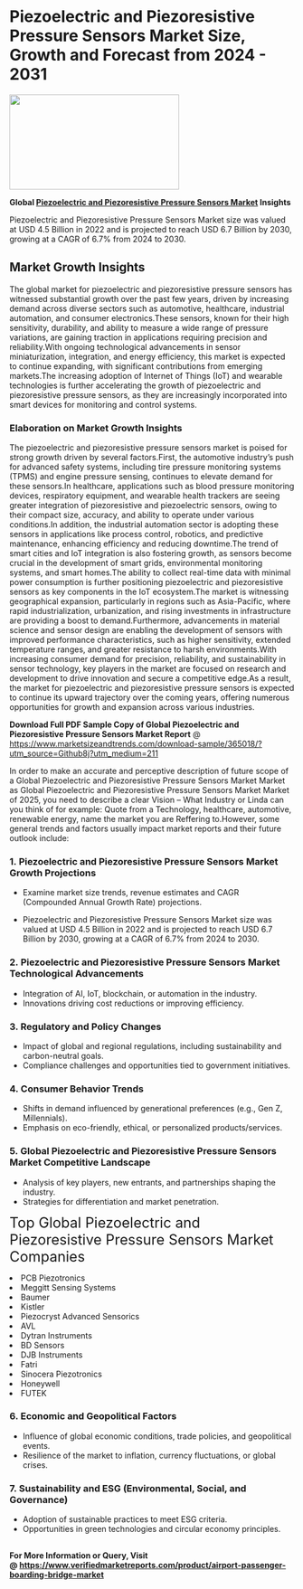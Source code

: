 <H1>Piezoelectric and Piezoresistive Pressure Sensors Market Size, Growth and Forecast from 2024 - 2031</H1><img class="aligncenter size-medium wp-image-584254" src="https://thirdeyenews.in/wp-content/uploads/2024/09/Global-Market-Research-300x168.jpeg" alt="" width="300" height="168" /><p><strong>Global&nbsp;<a href="https://www.marketsizeandtrends.com/download-sample/365018/?utm_source=Github8j?utm_medium=211">Piezoelectric and Piezoresistive Pressure Sensors Market</a> Insights</strong></p><p>Piezoelectric and Piezoresistive Pressure Sensors Market size was valued at USD 4.5 Billion in 2022 and is projected to reach USD 6.7 Billion by 2030, growing at a CAGR of 6.7% from 2024 to 2030.</p><p><h2>Market Growth Insights</h2> The global market for piezoelectric and piezoresistive pressure sensors has witnessed substantial growth over the past few years, driven by increasing demand across diverse sectors such as automotive, healthcare, industrial automation, and consumer electronics.These sensors, known for their high sensitivity, durability, and ability to measure a wide range of pressure variations, are gaining traction in applications requiring precision and reliability.With ongoing technological advancements in sensor miniaturization, integration, and energy efficiency, this market is expected to continue expanding, with significant contributions from emerging markets.The increasing adoption of Internet of Things (IoT) and wearable technologies is further accelerating the growth of piezoelectric and piezoresistive pressure sensors, as they are increasingly incorporated into smart devices for monitoring and control systems. <h3>Elaboration on Market Growth Insights</h3> The piezoelectric and piezoresistive pressure sensors market is poised for strong growth driven by several factors.First, the automotive industry’s push for advanced safety systems, including tire pressure monitoring systems (TPMS) and engine pressure sensing, continues to elevate demand for these sensors.In healthcare, applications such as blood pressure monitoring devices, respiratory equipment, and wearable health trackers are seeing greater integration of piezoresistive and piezoelectric sensors, owing to their compact size, accuracy, and ability to operate under various conditions.In addition, the industrial automation sector is adopting these sensors in applications like process control, robotics, and predictive maintenance, enhancing efficiency and reducing downtime.The trend of smart cities and IoT integration is also fostering growth, as sensors become crucial in the development of smart grids, environmental monitoring systems, and smart homes.The ability to collect real-time data with minimal power consumption is further positioning piezoelectric and piezoresistive sensors as key components in the IoT ecosystem.The market is witnessing geographical expansion, particularly in regions such as Asia-Pacific, where rapid industrialization, urbanization, and rising investments in infrastructure are providing a boost to demand.Furthermore, advancements in material science and sensor design are enabling the development of sensors with improved performance characteristics, such as higher sensitivity, extended temperature ranges, and greater resistance to harsh environments.With increasing consumer demand for precision, reliability, and sustainability in sensor technology, key players in the market are focused on research and development to drive innovation and secure a competitive edge.As a result, the market for piezoelectric and piezoresistive pressure sensors is expected to continue its upward trajectory over the coming years, offering numerous opportunities for growth and expansion across various industries.</p><p><span class=""><strong>Download Full PDF Sample Copy of Global Piezoelectric and Piezoresistive Pressure Sensors Market Report</strong> @ <a href="https://www.marketsizeandtrends.com/download-sample/365018/?utm_source=Github8j?utm_medium=211" target="_blank">https://www.marketsizeandtrends.com/download-sample/365018/?utm_source=Github8j?utm_medium=211</a></span></p><p>In order to make an accurate and perceptive description of future scope of a Global&nbsp;Piezoelectric and Piezoresistive Pressure Sensors Market Market as Global&nbsp;Piezoelectric and Piezoresistive Pressure Sensors Market Market of 2025, you need to describe a clear Vision &ndash; What Industry or Linda can you think of for example: Quote from a Technology, healthcare, automotive, renewable energy, name the market you are Reffering to.However, some general trends and factors usually impact market reports and their future outlook include:</p><h3>1.&nbsp;<strong>Piezoelectric and Piezoresistive Pressure Sensors Market Growth Projections</strong></h3><ul><li>Examine market size trends, revenue estimates and CAGR (Compounded Annual Growth Rate) projections.</li><li><p>Piezoelectric and Piezoresistive Pressure Sensors Market size was valued at USD 4.5 Billion in 2022 and is projected to reach USD 6.7 Billion by 2030, growing at a CAGR of 6.7% from 2024 to 2030.</p></li></ul><h3>2.&nbsp;<strong>Piezoelectric and Piezoresistive Pressure Sensors Market Technological Advancements</strong></h3><ul><li>Integration of AI, IoT, blockchain, or automation in the industry.</li><li>Innovations driving cost reductions or improving efficiency.</li></ul><h3>3.&nbsp;<strong>Regulatory and Policy Changes</strong></h3><ul><li>Impact of global and regional regulations, including sustainability and carbon-neutral goals.</li><li>Compliance challenges and opportunities tied to government initiatives.</li></ul><h3>4.&nbsp;<strong>Consumer Behavior Trends</strong></h3><ul><li>Shifts in demand influenced by generational preferences (e.g., Gen Z, Millennials).</li><li>Emphasis on eco-friendly, ethical, or personalized products/services.</li></ul><h3>5.&nbsp;<strong>Global Piezoelectric and Piezoresistive Pressure Sensors Market Competitive Landscape</strong></h3><ul><li>Analysis of key players, new entrants, and partnerships shaping the industry.</li><li>Strategies for differentiation and market penetration.</li></ul><p data-pm-slice="1 1 []"><span style="color: inherit; font-family: inherit; font-size: 25px;">Top Global Piezoelectric and Piezoresistive Pressure Sensors Market Companies</span></p><div class="" data-test-id=""><p><li>PCB Piezotronics</li><li> Meggitt Sensing Systems</li><li> Baumer</li><li> Kistler</li><li> Piezocryst Advanced Sensorics</li><li> AVL</li><li> Dytran Instruments</li><li> BD Sensors</li><li> DJB Instruments</li><li> Fatri</li><li> Sinocera Piezotronics</li><li> Honeywell</li><li> FUTEK</li></p></div><h3>6.&nbsp;<strong>Economic and Geopolitical Factors</strong></h3><ul><li>Influence of global economic conditions, trade policies, and geopolitical events.</li><li>Resilience of the market to inflation, currency fluctuations, or global crises.</li></ul><h3>7.&nbsp;<strong>Sustainability and ESG (Environmental, Social, and Governance)</strong></h3><ul><li>Adoption of sustainable practices to meet ESG criteria.</li><li>Opportunities in green technologies and circular economy principles.</li></ul><h2><strong style="font-size: 14px;">For More Information or Query, Visit @&nbsp;</strong><a style="background-color: #ffffff; font-size: 14px;" href="https://www.marketsizeandtrends.com/report/piezoelectric-and-piezoresistive-pressure-sensors-market/" target="_blank">https://www.verifiedmarketreports.com/product/airport-passenger-boarding-bridge-market</a></h2>